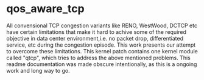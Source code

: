 # qos_aware_tcp
All convensional TCP congestion variants like RENO, WestWood, DCTCP etc have certain limitations that make it hard to 
achive some of the required objective in data center environment,i.e. no packet drop, differentiated service, etc during the congestion episode. This work presents our attempt to overcome these limitations. This kernel patch contains one kernel module called "qtcp", which tries to address the above mentioned problems. This readme documentation was made obscure intentionally, as this is a ongoing work and long way to go.

